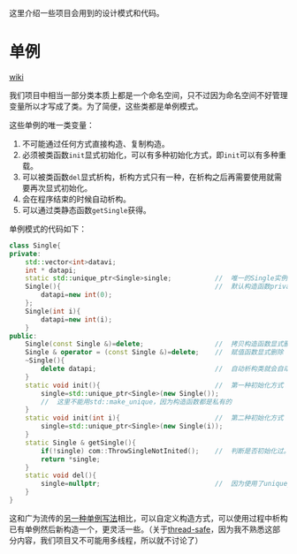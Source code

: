 这里介绍一些项目会用到的设计模式和代码。

# 单例

[wiki](https://en.wikipedia.org/wiki/Singleton_pattern)

我们项目中相当一部分类本质上都是一个命名空间，只不过因为命名空间不好管理变量所以才写成了类。为了简便，这些类都是单例模式。

这些单例的唯一类变量：

1. 不可能通过任何方式直接构造、复制构造。
2. 必须被类函数`init`显式初始化，可以有多种初始化方式，即`init`可以有多种重载。
3. 可以被类函数`del`显式析构，析构方式只有一种，在析构之后再需要使用就需要再次显式初始化。
4. 会在程序结束的时候自动析构。
5. 可以通过类静态函数`getSingle`获得。

单例模式的代码如下：

```c++
class Single{
private:
    std::vector<int>datavi;
    int * datapi;
    static std::unique_ptr<Single>single; 			// 	唯一的Single实例。注意需要在.cpp文件初始化它为nullptr
    Single(){										//	默认构造函数private（也可以delete）
        datapi=new int(0);
    };
    Single(int i){
        datapi=new int(i);
    }
public:
	Single(const Single &)=delete;					//	拷贝构造函数显式删除
    Single & operator = (const Single &)=delete;	//	赋值函数显式删除
    ~Single(){
        delete datapi;								//	自动析构类就会自动释放指针，防止内存泄漏
    }
    static void init(){								//	第一种初始化方式
        single=std::unique_ptr<Single>(new Single());
        //	这里不能用std::make_unique，因为构造函数都是私有的
    }
    static void init(int i){						//	第二种初始化方式
        single=std::unique_ptr<Single>(new Single(i));
    }
    static Single & getSingle(){
        if(!single) com::ThrowSingleNotInited();	//	判断是否初始化过。这里建议throw异常。
        return *single;
    }
    static void del(){
        single=nullptr;								//	因为使用了unique_ptr，所以可以自动析构
    }
}
```



这和广为流传的[另一种单例写法](https://stackoverflow.com/questions/1008019/c-singleton-design-pattern)相比，可以自定义构造方式，可以使用过程中析构已有单例然后新构造一个，更灵活一些。（关于[thread-safe](https://stackoverflow.com/a/449823/52074)，因为我不熟悉这部分内容，我们项目又不可能用多线程，所以就不讨论了）